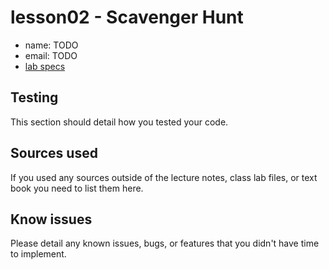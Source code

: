 # lesson02 - Scavenger Hunt

- name: TODO
- email: TODO
- [lab specs](https://shanepanter.com/cs2/lessons/lesson02.html)


## Testing

This section should detail how you tested your code.

## Sources used

If you used any sources outside of the lecture notes, class lab files,
or text book you need to list them here.

## Know issues

Please detail any known issues, bugs, or features that you didn't have
time to implement.
